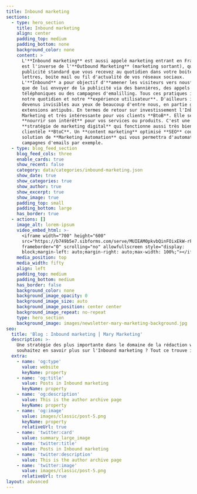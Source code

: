 ```yaml
---
title: Inbound marketing
sections:
  - type: hero_section
    title: Inbound marketing
    align: center
    padding_top: medium
    padding_bottom: none
    background_color: none
    content: >
      L'**Inbound marketing** est aussi appelé marketing entrant en France. Il
      est l'inverse de l'**Outbound Marketing** (marketing sortant), qui est la
      publicité standard que vous recevez au quotidien dans votre boite aux
      lettres, boite mail ou fil d'actualité de vos réseaux sociaux.
      L'**Inbound** a pour objectif d'**amener les visiteurs vers nous** plutôt
      que de lui envoyer de la publicité via des bannières, des appels
      téléphoniques ou des campagnes d'emalilling. Tous ces pratiques impacts
      notre quotidien et notre **expérience utilisateur**. D'ailleurs ils sont
      devenus invisibles aux yeux de beaucoup d'entre nous, en partie grâce aux
      extensions antipubs. En termes de retour sur investissement l'Inbound
      Marketing et très intéressante pour vos clients **BtoB**. Elle servira à
      **nourrir son intérêt** pour vos services ou produits. C'est une
      **stratégie de marketing digital** qui fonctionne aussi très bien avec une
      clientèle **BtoC**. Un **content marketing** optimisé **SEO** couplé à une
      solution de **Marketing Automation** qui vous permettra d'automatiser vos
      campagnes d'emails par exemple.
  - type: blog_feed_section
    blog_feed_cols: three
    enable_cards: true
    show_recent: false
    category: data/categories/inbound-marketing.json
    show_date: true
    show_categories: true
    show_author: true
    show_excerpt: true
    show_image: true
    padding_top: small
    padding_bottom: large
    has_border: true
  - actions: []
    image_alt: lorem-ipsum
    video_embed_html: >-
      <iframe width="700" height="600"
      src="https://b749b5e7.sibforms.com/serve/MUIEAM0pkvbQinFOixEkW-rF_LkKDOef_kUfJGtk7R9-UfYGPAJ_DiiVnVBksDThZYDqnmeVL4MnotsgclA_AehybCmA3NKcWHLbbvdkKvG0n34T7OuHuIsL2dj3-o197_s8hEpdP9x5L2dDoMQzA-iDTR8VKjJg43Ng3XjNLA8_kzDtFQqaWLGl0KlowvrzGYQ-eObrny3EASDU"
      frameborder="0" scrolling="no" allowfullscreen style="display:
      block;margin-left: auto;margin-right: auto;max-width: 100%;"></iframe>
    media_position: top
    media_width: fifty
    align: left
    padding_top: medium
    padding_bottom: medium
    has_border: false
    background_color: none
    background_image_opacity: 0
    background_image_size: auto
    background_image_position: center center
    background_image_repeat: no-repeat
    type: hero_section
    background_image: images/newsletter-mary-marketing-background.jpg
seo:
  title: 'Blog : Inbound marketing ⎮ Mary Marketing'
  description: >-
    Une stratégie des plus importante dans le domaine de la rédaction web. Vous
    souhaitez en savoir plus sur l'Inbound marketing ? Tout ce trouve ici.
  extra:
    - name: 'og:type'
      value: website
      keyName: property
    - name: 'og:title'
      value: Posts in Inbound marketing
      keyName: property
    - name: 'og:description'
      value: This is the author archive page
      keyName: property
    - name: 'og:image'
      value: images/classic/post-5.png
      keyName: property
      relativeUrl: true
    - name: 'twitter:card'
      value: summary_large_image
    - name: 'twitter:title'
      value: Posts in Inbound marketing
    - name: 'twitter:description'
      value: This is the author archive page
    - name: 'twitter:image'
      value: images/classic/post-5.png
      relativeUrl: true
layout: advanced
---
```

